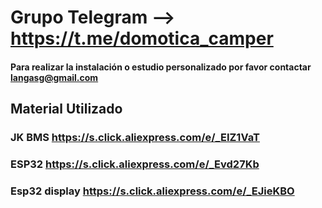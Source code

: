 # Grupo Telegram --> https://t.me/domotica_camper

  #### Para realizar la instalación o estudio personalizado por favor contactar langasg@gmail.com

## Material Utilizado

### JK BMS https://s.click.aliexpress.com/e/_EIZ1VaT

### ESP32 https://s.click.aliexpress.com/e/_Evd27Kb

### Esp32 display https://s.click.aliexpress.com/e/_EJieKBO
